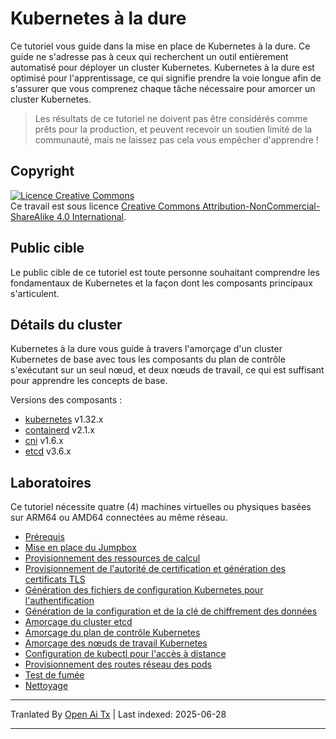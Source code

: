 # Kubernetes à la dure

Ce tutoriel vous guide dans la mise en place de Kubernetes à la dure. Ce guide ne s'adresse pas à ceux qui recherchent un outil entièrement automatisé pour déployer un cluster Kubernetes. Kubernetes à la dure est optimisé pour l'apprentissage, ce qui signifie prendre la voie longue afin de s'assurer que vous comprenez chaque tâche nécessaire pour amorcer un cluster Kubernetes.

> Les résultats de ce tutoriel ne doivent pas être considérés comme prêts pour la production, et peuvent recevoir un soutien limité de la communauté, mais ne laissez pas cela vous empêcher d'apprendre !

## Copyright

<a rel="license" href="http://creativecommons.org/licenses/by-nc-sa/4.0/"><img alt="Licence Creative Commons" style="border-width:0" src="https://i.creativecommons.org/l/by-nc-sa/4.0/88x31.png" /></a><br />Ce travail est sous licence <a rel="license" href="http://creativecommons.org/licenses/by-nc-sa/4.0/">Creative Commons Attribution-NonCommercial-ShareAlike 4.0 International</a>.


## Public cible

Le public cible de ce tutoriel est toute personne souhaitant comprendre les fondamentaux de Kubernetes et la façon dont les composants principaux s'articulent.

## Détails du cluster

Kubernetes à la dure vous guide à travers l'amorçage d'un cluster Kubernetes de base avec tous les composants du plan de contrôle s'exécutant sur un seul nœud, et deux nœuds de travail, ce qui est suffisant pour apprendre les concepts de base.

Versions des composants :

* [kubernetes](https://github.com/kubernetes/kubernetes) v1.32.x
* [containerd](https://github.com/containerd/containerd) v2.1.x
* [cni](https://github.com/containernetworking/cni) v1.6.x
* [etcd](https://github.com/etcd-io/etcd) v3.6.x

## Laboratoires

Ce tutoriel nécessite quatre (4) machines virtuelles ou physiques basées sur ARM64 ou AMD64 connectées au même réseau.

* [Prérequis](https://raw.githubusercontent.com/kelseyhightower/kubernetes-the-hard-way/master/docs/01-prerequisites.md)
* [Mise en place du Jumpbox](https://raw.githubusercontent.com/kelseyhightower/kubernetes-the-hard-way/master/docs/02-jumpbox.md)
* [Provisionnement des ressources de calcul](https://raw.githubusercontent.com/kelseyhightower/kubernetes-the-hard-way/master/docs/03-compute-resources.md)
* [Provisionnement de l'autorité de certification et génération des certificats TLS](https://raw.githubusercontent.com/kelseyhightower/kubernetes-the-hard-way/master/docs/04-certificate-authority.md)
* [Génération des fichiers de configuration Kubernetes pour l'authentification](https://raw.githubusercontent.com/kelseyhightower/kubernetes-the-hard-way/master/docs/05-kubernetes-configuration-files.md)
* [Génération de la configuration et de la clé de chiffrement des données](https://raw.githubusercontent.com/kelseyhightower/kubernetes-the-hard-way/master/docs/06-data-encryption-keys.md)
* [Amorçage du cluster etcd](https://raw.githubusercontent.com/kelseyhightower/kubernetes-the-hard-way/master/docs/07-bootstrapping-etcd.md)
* [Amorçage du plan de contrôle Kubernetes](https://raw.githubusercontent.com/kelseyhightower/kubernetes-the-hard-way/master/docs/08-bootstrapping-kubernetes-controllers.md)
* [Amorçage des nœuds de travail Kubernetes](https://raw.githubusercontent.com/kelseyhightower/kubernetes-the-hard-way/master/docs/09-bootstrapping-kubernetes-workers.md)
* [Configuration de kubectl pour l'accès à distance](https://raw.githubusercontent.com/kelseyhightower/kubernetes-the-hard-way/master/docs/10-configuring-kubectl.md)
* [Provisionnement des routes réseau des pods](https://raw.githubusercontent.com/kelseyhightower/kubernetes-the-hard-way/master/docs/11-pod-network-routes.md)
* [Test de fumée](https://raw.githubusercontent.com/kelseyhightower/kubernetes-the-hard-way/master/docs/12-smoke-test.md)
* [Nettoyage](https://raw.githubusercontent.com/kelseyhightower/kubernetes-the-hard-way/master/docs/13-cleanup.md)


---

Tranlated By [Open Ai Tx](https://github.com/OpenAiTx/OpenAiTx) | Last indexed: 2025-06-28

---